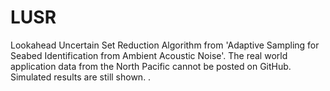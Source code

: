 # LUSR
Lookahead Uncertain Set Reduction Algorithm from 'Adaptive Sampling for Seabed Identification from Ambient Acoustic Noise'. The real world application data from the North Pacific cannot be posted on GitHub. Simulated results are still shown. 
.
